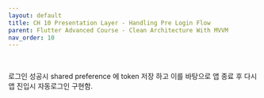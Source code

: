 ```yaml
---
layout: default
title: CH 10 Presentation Layer - Handling Pre Login Flow
parent: Flutter Advanced Course - Clean Architecture With MVVM
nav_order: 10
---
```


<br>

로그인 성공시 shared preference 에 token 저장 하고 이를 바탕으로 앱 종료 후 다시 앱 진입시 자동로그인 구현함. 